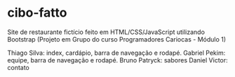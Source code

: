 # cibo-fatto
Site de restaurante fictício feito em HTML/CSS/JavaScript utilizando Bootstrap (Projeto em Grupo do curso Programadores Cariocas - Módulo 1)

Thiago Silva: index, cardápio, barra de navegação e rodapé.
Gabriel Pekim: equipe, barra de navegação e rodapé.
Bruno Patryck: sabores
Daniel Victor: contato

